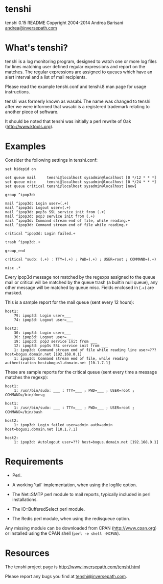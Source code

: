 tenshi
======

tenshi 0.15 README
Copyright 2004-2014 Andrea Barisani <andrea@inversepath.com>


What's tenshi?
==============

tenshi is a log monitoring program, designed to watch one or more log files for
lines matching user defined regular expressions and report on the matches. The
regular expressions are assigned to queues which have an alert interval and a
list of mail recipients.

Please read the example tenshi.conf and tenshi.8 man page for usage
instructions.

tenshi was formerly known as wasabi. The name was changed to tenshi after we
were informed that wasabi is a registered trademark relating to another piece
of software.

It should be noted that tenshi was initially a perl rewrite of Oak
(http://www.ktools.org).


Examples
========

Consider the following settings in tenshi.conf:

```
set hidepid on

set queue mail     tenshi@localhost sysadmin@localhost [0 */12 * * *]
set queue misc     tenshi@localhost sysadmin@localhost [0 */24 * * *]
set queue critical tenshi@localhost sysadmin@localhost [now]

group ^ipop3d:

mail ^ipop3d: Login user=(.+)
mail ^ipop3d: Logout user=(.+)
mail ^ipop3d: pop3s SSL service init from (.+)
mail ^ipop3d: pop3 service init from (.+)
mail ^ipop3d: Command stream end of file, while reading.+
mail ^ipop3d: Command stream end of file while reading.+

critical ^ipop3d: Login failed.+

trash ^ipop3d:.+

group_end

critical ^sudo: (.+) : TTY=(.+) ; PWD=(.+) ; USER=root ; COMMAND=(.+)

misc .*
```

Every ipop3d message not matched by the regexps assigned to the queue mail or
critical will be matched by the queue trash (a builtin null queue), any other
message will be matched by queue misc. Fields enclosed in (.+) are masked.

This is a sample report for the mail queue (sent every 12 hours):

```
host1:
    79: ipop3d: Login user=___
    74: ipop3d: Logout user=___

host2:
    30: ipop3d: Login user=___
    30: ipop3d: Logout user=___
    19: ipop3d: pop3 service init from ___
    12: ipop3d: pop3s SSL service init from ___
    1: ipop3d: Command stream end of file while reading line user=??? host=bogus.domain.net [192.168.0.1]
    1: ipop3d: Command stream end of file, while reading authentication host=bogus1.domain.net [10.1.7.1]
```

These are sample reports for the critical queue (sent every time a message
matches the regexp):

```
host1:
    1: /usr/bin/sudo: ___ : TTY=___ ; PWD=___ ; USER=root ; COMMAND=/bin/dmesg

host1:
    1: /usr/bin/sudo: ___ : TTY=___ ; PWD=___ ; USER=root ; COMMAND=/bin/bash

host2:
    1: ipop3d: Login failed user=admin auth=admin host=bogus1.domain.net [10.1.7.1]

host2:
    1: ipop3d: Autologout user=??? host=bogus.domain.net [192.168.0.1]
```

Requirements
============

 * Perl.

 * A working 'tail' implementation, when using the logfile option.

 * The Net::SMTP perl module to mail reports, typically included in perl
   installations.

 * The IO::BufferedSelect perl module.

 * The Redis perl module, when using the redisqueue option.

Any missing module can be downloaded from CPAN (http://www.cpan.org) or
installed using the CPAN shell (`perl -e shell -MCPAN`).


Resources
=========

The tenshi project page is http://www.inversepath.com/tenshi.html

Please report any bugs you find at <tenshi@inversepath.com>.
